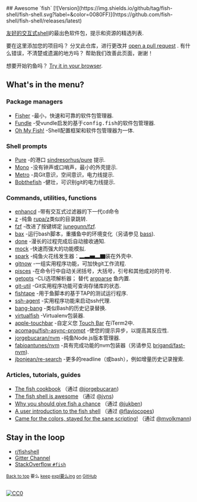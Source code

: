 <div class="github-widget" data-repo="jorgebucaran/awesome-fish"></div>
<script async src="https://pagead2.googlesyndication.com/pagead/js/adsbygoogle.js"></script><ins class="adsbygoogle" style="display:block" data-ad-client="ca-pub-6890694312814945" data-ad-slot="5473692530" data-ad-format="auto"  data-full-width-responsive="true"></ins><script>(adsbygoogle = window.adsbygoogle || []).push({});</script>
## Awesome `fish` [![Version](https://img.shields.io/github/tag/fish-shell/fish-shell.svg?label=&color=0080FF)](https://github.com/fish-shell/fish-shell/releases/latest)

 <a href="https://github.com/fish-shell/fish-shell" title="鱼">友好的交互式shell</a>的最出色软件包，提示和资源的精选列表.

 要在这里添加您的项目吗？  分叉此仓库，进行更改并 [open a pull request](https://github.com/jorgebucaran/awesome-fish/fork) .  有什么错误，不清楚或遗漏的地方吗？  帮助我们改善此页面，谢谢！

想要开始钓鱼吗？ [Try it in your browser](https://rootnroll.com/d/fish-shell).

## What's in the menu?

### Package managers

- [Fisher](https://github.com/jorgebucaran/fisher) -最小，快速和可靠的软件包管理器.
- [Fundle](https://github.com/danhper/fundle) -受vundle启发的基于<samp>config.fish</samp>的软件包管理器.
- [Oh My Fish!](https://github.com/oh-my-fish/oh-my-fish) -Shell配置框架和软件包管理器为一体.

### Shell prompts

- [Pure](https://github.com/rafaelrinaldi/pure) -的港口 [sindresorhus/pure](https://github.com/sindresorhus/pure) 提示.
- [Mono](https://github.com/fishpkg/fish-prompt-mono) -没有钟声或口哨声，最小的外壳提示.
- [Metro](https://github.com/fishpkg/fish-prompt-metro) -具Git意识，空间意识，电力线提示.
- [Bobthefish](https://github.com/oh-my-fish/theme-bobthefish) -健壮，可识别git的电力线提示.

### Commands, utilities, functions

- [enhancd](https://github.com/b4b4r07/enhancd) -带有交互式过滤器的下一代cd命令
- [z](https://github.com/jethrokuan/z) -纯鱼 [rupa/z](https://github.com/rupa/z)类似的目录跳转.
- [fzf](https://github.com/jethrokuan/fzf) -改进了按键绑定 [junegunn/fzf](https://github.com/junegunn/fzf).
- [bax](https://github.com/jorgebucaran/fish-bax) -运行bash脚本，重播鱼中的环境变化（另请参见 [bass](https://github.com/edc/bass)).
- [done](https://github.com/franciscolourenco/done) -漫长的过程完成后自动接收通知.
- [mock](https://github.com/matchai/fish-mock) -快速而强大的功能模拟.
- [spark](https://github.com/jorgebucaran/fish-spark) -纯鱼火花线发生器：▂▃▅▂▇装在外壳中.
- [gitnow](https://github.com/joseluisq/gitnow) -一组实用程序功能，可加快git工作流程.
- [pisces](https://github.com/laughedelic/pisces) -在命令行中自动关闭括号，大括号，引号和其他成对的符号.
- [getopts](https://github.com/jorgebucaran/fish-getopts)  -CLI选项解析器；  替代 [argparse](https://fishshell.com/docs/current/commands.html#argparse) 鱼内置.
- [git-util](https://github.com/fishpkg/fish-git-util) -Git实用程序功能可查询存储库的状态.
- [fishtape](https://github.com/jorgebucaran/fishtape) -用于鱼脚本的基于TAP的测试运行程序.
- [ssh-agent](https://github.com/danhper/fish-ssh-agent) -实用程序功能来启动ssh代理.
- [bang-bang](https://github.com/oh-my-fish/plugin-bang-bang) -类似Bash的历史记录替换.
- [virtualfish](https://github.com/adambrenecki/virtualfish) -Virtualenv包装器.
- [apple-touchbar](https://github.com/rodrigobdz/fish-apple-touchbar) -自定义您 [Touch Bar](https://developer.apple.com/design/human-interface-guidelines/macos/touch-bar/touch-bar-overview) 在iTerm2中.
- [acomagu/fish-async-prompt](https://github.com/acomagu/fish-async-prompt) -使您的提示异步，以提高其反应性. 
- [jorgebucaran/nvm](https://github.com/jorgebucaran/fish-nvm) -纯鱼Node.js版本管理器.
- [fabioantunes/nvm](https://github.com/FabioAntunes/fish-nvm) -具有完成功能的nvm包装器（另请参见 [brigand/fast-nvm](https://github.com/brigand/fast-nvm-fish)).
- [jbonjean/re-search](https://github.com/jbonjean/re-search) -更多的readline（或bash），例如增量历史记录搜索.

### Articles, tutorials, guides

- [The fish cookbook](https://github.com/jorgebucaran/fish-cookbook) （通过 [@jorgebucaran](https://github.com/jorgebucaran))
- [The fish shell is awesome](https://jvns.ca/blog/2017/04/23/the-fish-shell-is-awesome/) （通过 [@jvns](https://github.com/jvns))
- [Why you should give fish a chance](https://dev.to/jukben/why-you-should-give-a-chance-to-fish-shell-5a0l) （通过 [@jukben](https://github.com/jukben))
- [A user introduction to the fish shell](https://flaviocopes.com/fish-shell/) （通过 [@flaviocopes](https://github.com/flaviocopes))
- [Came for the colors, stayed for the sane scripting!](https://mvolkmann.github.io/fish-article/) （通过 [@mvolkmann](https://github.com/mvolkmann))

## Stay in the loop

- [r/fishshell](https://www.reddit.com/r/fishshell)
- [Gitter Channel](https://gitter.im/fish-shell/fish-shell)
- [StackOverflow `#fish`](https://stackoverflow.com/questions/tagged/fish)

<sup>[Back to top](#awesome-fish-) 要么 [keep](https://github.com/topics/fish-shell) [expl要么ing](https://github.com/topics/fish-packages) [on](https://github.com/topics/fish) [GitHub](https://github.com/topics/fish-prompt)</sup>

<h2></h2>

[![CC0](http://mirrors.creativecommons.org/presskit/buttons/88x31/svg/cc-zero.svg)](https://creativecommons.org/publicdomain/zero/1.0/)
